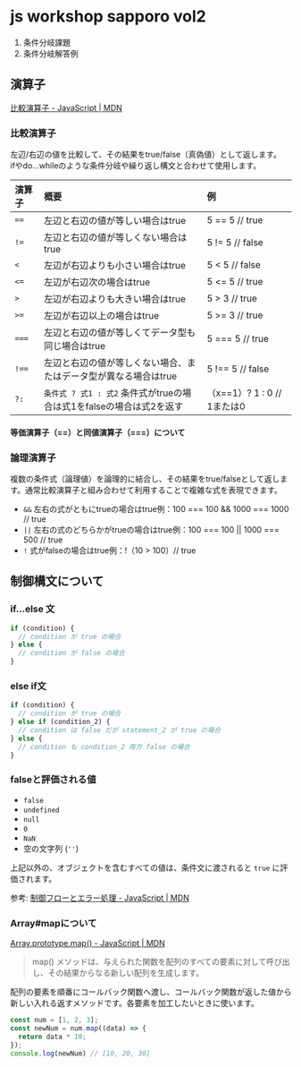 # js workshop sapporo vol2

1. 条件分岐課題
2. 条件分岐解答例

## 演算子

[比較演算子 - JavaScript | MDN](https://developer.mozilla.org/ja/docs/Web/JavaScript/Reference/Operators/Comparison_Operators)

### 比較演算子

左辺/右辺の値を比較して、その結果をtrue/false（真偽値）として返します。  
ifやdo...whileのような条件分岐や繰り返し構文と合わせて使用します。

|演算子|概要|例|
|:----|:-----|:----|
| `==` |左辺と右辺の値が等しい場合はtrue|5 == 5 // true|
| `!=` |左辺と右辺の値が等しくない場合はtrue|5 != 5 // false|
| `<` |左辺が右辺よりも小さい場合はtrue|5 < 5 // false|
| `<=` |左辺が右辺次の場合はtrue|5 <= 5 // true|
| `>` |左辺が右辺よりも大きい場合はtrue|5 > 3 // true|
| `>=` |左辺が右辺以上の場合はtrue|5 >= 3 // true|
| `===`|左辺と右辺の値が等しくてデータ型も同じ場合はtrue|5 === 5 // true|
| `!==` |左辺と右辺の値が等しくない場合、またはデータ型が異なる場合はtrue|5 !== 5 // false|
| `?:` | `条件式 ? 式1 : 式2` 条件式がtrueの場合は式1をfalseの場合は式2を返す |（x==1）? 1 : 0 // 1または0|

#### 等価演算子（==）と同値演算子（===）について

### 論理演算子

複数の条件式（論理値）を論理的に結合し、その結果をtrue/falseとして返します。通常比較演算子と組み合わせて利用することで複雑な式を表現できます。

- `&&` 左右の式がともにtrueの場合はtrue例：100 === 100 && 1000 === 1000 // true
- `||` 左右の式のどちらかがtrueの場合はtrue例：100 === 100 || 1000 === 500 // true
- `!`  式がfalseの場合はtrue例：!（10 > 100）// true

## 制御構文について

### if...else 文

```javascript
if (condition) {
  // condition が true の場合
} else {
  // condition が false の場合
}
```

### else if文

```javascript
if (condition) {
  // condition が true の場合
} else if (condition_2) {
  // condition は false だが statement_2 が true の場合
} else {
  // condition も condition_2 両方 false の場合
}
```

### falseと評価される値

- `false`
- `undefined`
- `null`
- `0`
- `NaN`
- 空の文字列 (`''`)

上記以外の、オブジェクトを含むすべての値は、条件文に渡されると `true` に評価されます。

参考: [制御フローとエラー処理 - JavaScript | MDN](https://developer.mozilla.org/ja/docs/Web/JavaScript/Guide/Control_flow_and_error_handling)

### Array#mapについて

[Array.prototype.map() - JavaScript | MDN](https://developer.mozilla.org/ja/docs/Web/JavaScript/Reference/Global_Objects/Array/map)

> map() メソッドは、与えられた関数を配列のすべての要素に対して呼び出し、その結果からなる新しい配列を生成します。

配列の要素を順番にコールバック関数へ渡し、コールバック関数が返した値から新しい入れる返すメソッドです。各要素を加工したいときに使います。

```javascript
const num = [1, 2, 3];
const newNum = num.map((data) => {
  return data * 10;
});
console.log(newNum) // [10, 20, 30]
```

